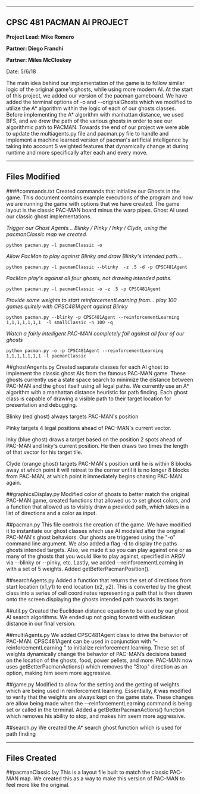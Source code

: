 --------------------------
CPSC 481 PACMAN AI PROJECT
--------------------------
**Project Lead: Mike Romero**

**Partner: Diego Franchi**

**Partner: Miles McCloskey**

Date: 5/6/18

The main idea behind our implementation of the  game is to follow similar logic of the original game's ghosts,
while using more modern AI. At the start of this project, we added our version of the pacman gameboard.
We have added the terminal options of -o and --originalGhosts which we modified 
to utilize the A* algorithm within the logic of each of our ghosts classes. Before 
implementing the A* algorithm with manhattan distance, we used BFS, and we drew the 
path of the various ghosts in order to see our algorithmic path to PACMAN. Towards 
the end of our project we were able to update the multiagents.py file and pacman.py 
file to handle and implement a machine learned version of pacman's artificial intelligence 
by taking into account 5 weighted features that dynamically change at during runtime and 
more specifically after each and every move. 

--------------------------
Files Modified 
--------------------------
####commands.txt
Created commands that initialize our Ghosts in the game. This document contains example
 executions of the program and how we are running the game with options that we have created. 
 The game layout is the classic PAC-MAN board minus the warp pipes. Ghost AI used our classic 
 ghost implementations.

   *Trigger our Ghost Agents... Blinky / Pinky / Inky / Clyde, using the pacmanClassic map we created.*

   `python pacman.py -l pacmanClassic -o`

   *Allow PacMan to play against Blinky and draw Blinky's intended path....*

   `python pacman.py -l pacmanClassic --blinky  -z .5 -d -p CPSC481Agent`

   *PacMan play's against all four ghosts, not drawing intended paths.*

   `python pacman.py -l pacmanClassic -o -z .5 -p CPSC481Agent`

   *Provide some weights to start reinforcementLearning from... play 100 games quitely with CPSC481Agent against Blinky*

   `python pacman.py --blinky -p CPSC481Agent --reinforcementLearning 1,1,1,1,1,1,1  -l smallClassic -n 100 -q`

   *Watch a fairly intelligent PAC-MAN completely fail against all four of our ghosts*

   `python pacman.py -o -p CPSC481Agent --reinforcementLearning 1,1,1,1,1,1,1 -l pacmanClassic`   


##ghostAngents.py
Created separate classes for each AI ghost to implement the classic ghost AIs from the famous PAC-MAN game. These ghosts
currently use a state space search to minimize the distance between PAC-MAN and the ghost itself using all legal paths.
We currently use an A* algorithm with a manhattan distance heuristic for path finding. Each ghost class is capable of
drawing a visible path to their target location for presentation and debugging. 

Blinky (red ghost) always targets PAC-MAN's position

Pinky targets 4 legal positions ahead of PAC-MAN's current vector. 

Inky (blue ghost) draws a target based on the position 2 spots ahead of PAC-MAN and Inky's current position. He then 
draws two times the length of that vector for his target tile.

Clyde (orange ghost) targets PAC-MAN's position until he is within 8 blocks away at which point it will retreat to the
corner until it is no longer 8 blocks from PAC-MAN, at which point it immediately begins chasing PAC-MAN again.

##graphicsDisplay.py
Modified color of ghosts to better match the original PAC-MAN game, created functions that allowed us to set ghost
colors, and a function that allowed us to visibly draw a provided path, which takes in a list of directions and a color
as input. 

##pacman.py
This file controls the creation of the game. We have modified it to instantiate our ghost classes which use AI modeled
after the original PAC-MAN's ghost behaviors. Our ghosts are triggered using the "-o" command line argument. We also
added a flag -d to display the paths ghosts intended targets. Also, we made it so you can play against one or as many of
the ghosts that you would like to play against, specified in ARGV via --blinky or --pinky, etc. Lastly, we added 
--reinforcementLearning in with a set of 5 weights. Added getBetterPacmanPosition().

##searchAgents.py
Added a function that returns the set of directions from start location (x1,y1) to end location (x2, y2).  This is 
converted by the ghost class into a series of cell coordinates representing a path that is then drawn onto the screen
displaying the ghosts intended path towards its target.

##util.py
Created the Euclidean distance equation to be used by our ghost AI search algorithms. We ended up not going forward with
euclidean distance in our final version.
 
##multiAgents.py
We added CPSC481Agent class to drive the behavior of PAC-MAN. CPSC481Agent can be used in conjunction with
“–reinforcementLearning <set of weights>” to initialize reinforcement learning.  These set of weights dynamically
change the behavior of PAC-MAN’s decisions based on the location of the ghosts, food, power pellets, and more. PAC-MAN
now uses getBetterPacmanActions() which removes the "Stop" direction as an option, making him seem more aggressive. 

##game.py
Modified to allow for the setting and the getting of weights which are being used in reinforcement learning. 
Essentially, it was modified to verify that the weights are always kept on the game state. These changes are allow being
made when the --reinforcementLearning command is being set or called in the terminal. Added a getBetterPacmanActions()
function which removes his ability to stop, and makes him seem more aggressive.

##search.py 
We created the A* search ghost function which is used for path finding 

--------------------------
Files Created
--------------------------
##pacmanClassic.lay
This is a layout file built to match the classic PAC-MAN map. We created this as a way to make this version of PAC-MAN
to feel more like the original.

